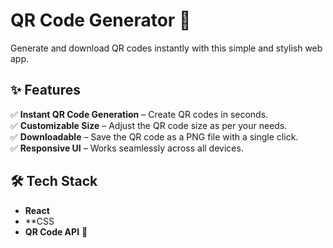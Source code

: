 #  **QR Code Generator** 🚀  

Generate and download QR codes instantly with this simple and stylish web app.  

## ✨ **Features**  
✅ **Instant QR Code Generation** – Create QR codes in seconds.  
✅ **Customizable Size** – Adjust the QR code size as per your needs.  
✅ **Downloadable** – Save the QR code as a PNG file with a single click.  
✅ **Responsive UI** – Works seamlessly across all devices.  


## 🛠 **Tech Stack**  
- **React**  
- **CSS  
- **QR Code API** 📡  


